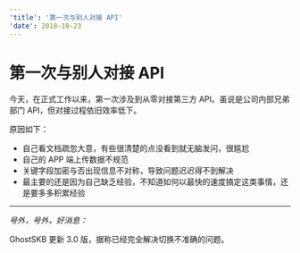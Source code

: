 ```yaml
---
'title': '第一次与别人对接 API'
'date': 2018-10-23
---
```

# 第一次与别人对接 API

今天，在正式工作以来，第一次涉及到从零对接第三方 API。虽说是公司内部兄弟部门 API，但对接过程依旧效率低下。

原因如下：

- 自己看文档疏忽大意，有些很清楚的点没看到就无脑发问，很尴尬
- 自己的 APP 端上传数据不规范
- 关键字段加密与否出现信息不对称，导致问题迟迟得不到解决
- 最主要的还是因为自己缺乏经验，不知道如何以最快的速度搞定这类事情，还是要多多积累经验

---- 
*号外，号外，好消息：*

GhostSKB 更新 3.0 版，据称已经完全解决切换不准确的问题。